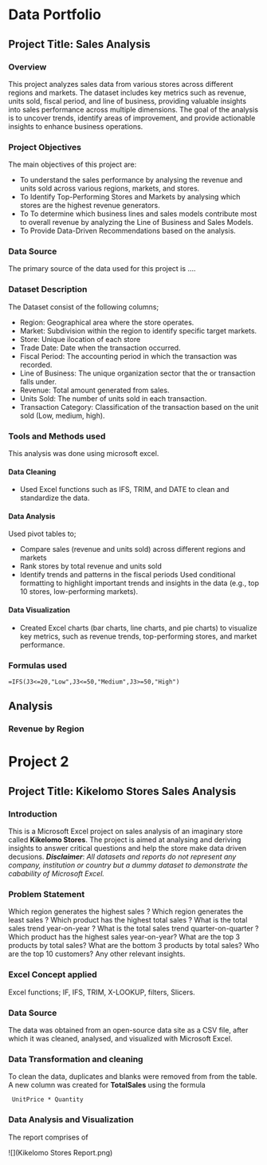 # Data Portfolio
## Project Title: Sales Analysis

### Overview
This project analyzes sales data from various stores across different regions and markets. The dataset includes key metrics such as revenue, units sold, fiscal period, and line of business, providing valuable insights into sales performance across multiple dimensions. The goal of the analysis is to uncover trends, identify areas of improvement, and provide actionable insights to enhance business operations.

### Project Objectives
The main objectives of this project are:  
- To understand the sales performance by analysing the revenue and units sold across various regions, markets, and stores.
- To Identify Top-Performing Stores and Markets by analysing which stores are the highest revenue generators.
- To To determine which business lines and sales models contribute most to overall revenue by analyzing the Line of Business and Sales Models.
- To Provide Data-Driven Recommendations based on the analysis.

### Data Source
The primary source of the data used for this project is ....

### Dataset Description
The Dataset consist of the following columns; 
- Region: Geographical area where the store operates.
- Market: Subdivision within the region to identify specific target markets.
- Store: Unique ilocation of each store
- Trade Date: Date when the transaction occurred.
- Fiscal Period: The accounting period in which the transaction was recorded.
- Line of Business: The unique organization sector that the or transaction falls under.
- Revenue: Total amount generated from sales.
- Units Sold: The number of units sold in each transaction.
- Transaction Category: Classification of the transaction based on the unit sold (Low, medium, high).

### Tools and Methods used
This analysis was done using microsoft excel.

#### Data Cleaning
- Used Excel functions such as IFS, TRIM, and DATE to clean and standardize the data.

#### Data Analysis
Used pivot tables to;
- Compare sales (revenue and units sold) across different regions and markets
- Rank stores by total revenue and units sold
- Identify trends and patterns in the fiscal periods
Used conditional formatting to highlight important trends and insights in the data (e.g., top 10 stores, low-performing markets).


#### Data Visualization
- Created Excel charts (bar charts, line charts, and pie charts) to visualize key metrics, such as revenue trends, top-performing stores, and market performance.


### Formulas used
``` excel
=IFS(J3<=20,"Low",J3<=50,"Medium",J3>=50,"High")
```
## Analysis
### Revenue by Region






# Project 2
## Project Title: Kikelomo Stores Sales Analysis 

### Introduction
This is a Microsoft Excel project on sales analysis of an imaginary store called **Kikelomo Stores**. 
The project is aimed at analysing and deriving insights to answer critical questions and help the store make data driven decusions.
**_Disclaimer_**: _All datasets and reports do not represent any company, institution or country but a dummy dataset to demonstrate the cabability of Microsoft  Excel._

### Problem Statement
Which region generates the highest sales ?
Which region generates the least sales ?
Which product has the highest total sales ?
What is the total sales trend year-on-year ?
What is the total sales trend quarter-on-quarter ?
Which product has the highest sales  year-on-year?
What are the top 3 products by total sales? 
What are the bottom 3 products by total sales?
Who are the top 10 customers?
Any other relevant insights.

### Excel Concept applied
Excel functions; IF, IFS, TRIM, X-LOOKUP, filters, Slicers.

### Data Source
The data was obtained from an open-source data site as a CSV file, after which it was cleaned, analysed, and visualized with Microsoft Excel.

### Data Transformation and cleaning
To clean the data, duplicates and blanks were removed from from the table.
 A new column was created for  **TotalSales** using the formula 
``` excel
 UnitPrice * Quantity
```
### Data Analysis and Visualization
The report comprises of 



![](Kikelomo Stores Report.png)








